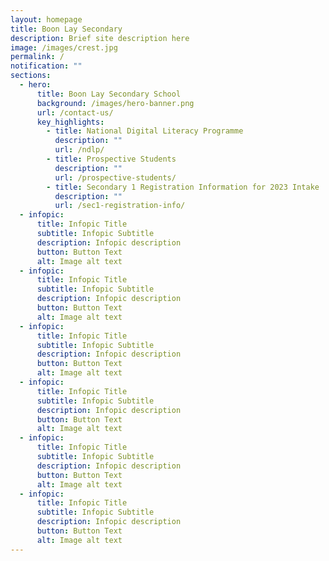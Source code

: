 ```yaml
---
layout: homepage
title: Boon Lay Secondary
description: Brief site description here
image: /images/crest.jpg
permalink: /
notification: ""
sections:
  - hero:
      title: Boon Lay Secondary School
      background: /images/hero-banner.png
      url: /contact-us/
      key_highlights:
        - title: National Digital Literacy Programme
          description: ""
          url: /ndlp/
        - title: Prospective Students
          description: ""
          url: /prospective-students/
        - title: Secondary 1 Registration Information for 2023 Intake
          description: ""
          url: /sec1-registration-info/
  - infopic:
      title: Infopic Title
      subtitle: Infopic Subtitle
      description: Infopic description
      button: Button Text
      alt: Image alt text
  - infopic:
      title: Infopic Title
      subtitle: Infopic Subtitle
      description: Infopic description
      button: Button Text
      alt: Image alt text
  - infopic:
      title: Infopic Title
      subtitle: Infopic Subtitle
      description: Infopic description
      button: Button Text
      alt: Image alt text
  - infopic:
      title: Infopic Title
      subtitle: Infopic Subtitle
      description: Infopic description
      button: Button Text
      alt: Image alt text
  - infopic:
      title: Infopic Title
      subtitle: Infopic Subtitle
      description: Infopic description
      button: Button Text
      alt: Image alt text
  - infopic:
      title: Infopic Title
      subtitle: Infopic Subtitle
      description: Infopic description
      button: Button Text
      alt: Image alt text
---
```

